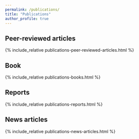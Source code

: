 ```yaml
---
permalink: /publications/
title: "Publications"
author_profile: true
---
```


## Peer-reviewed articles

{% include_relative publications-peer-reviewed-articles.html %}

## Book

{% include_relative publications-books.html %}

## Reports

{% include_relative publications-reports.html %}

## News articles

{% include_relative publications-news-articles.html %}


